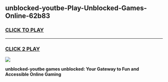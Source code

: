 
## unblocked-youtbe-Play-Unblocked-Games-Online-62b83
<h3>
<a href="https://premium76.site?title=unblocked-youtbe&ref=25A">CLICK TO PLAY</a></h3>
<hr>

<h3>
<a href="https://premium76.site?title=unblocked-youtbe&ref=25A">CLICK 2 PLAY</a>
  
</h3>

<a href="https://premium76.site?title=unblocked-youtbe&ref=25A"><img src="https://clearcache.store/games.png"></a>


**unblocked-youtbe games unblocked: Your Gateway to Fun and Accessible Online Gaming**
